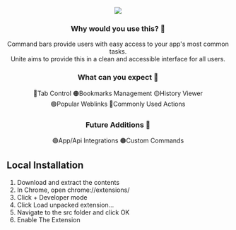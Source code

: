  <p align="center">
    <img src="https://user-images.githubusercontent.com/52125687/171206755-98c522ea-5180-45ee-bdc5-22f3a9ce0a63.png" /></br> 
</p>
<h3 align="center">Why would you use this? 🔎</h3>
<p align="center">
    Command bars provide users with easy access to your app's most common tasks. </br> 
    Unite aims to provide this in a clean and accessible interface for all users.
</p>
<p align="center">
    <h3 align="center">What can you expect 🤔</h3>
    <p align="center">
        🔴Tab Control 
        🟠Bookmarks Management 
        🟡History Viewer<br>
        🟢Popular Weblinks  
        🔵Commonly Used Actions
    </p>
    <h3 align="center">Future Additions 🔮</h3>
    <p align="center">
        🟣App/Api Integrations
        🟤Custom Commands
    </p>
</p> 
<p>
    <h2>Local Installation</h2>
    <ol>
        <li>Download and extract the contents</li>
        <li>In Chrome, open chrome://extensions/</li>
        <li>Click + Developer mode</li>
        <li>Click Load unpacked extension…</li>
        <li>Navigate to the src folder and click OK</li>
        <li>Enable The Extension</li>
    </ol>
</p>
